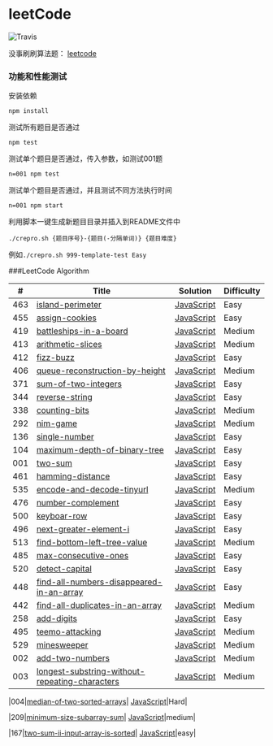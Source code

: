 # leetCode
![Travis](https://img.shields.io/travis/rust-lang/rust.svg)

没事刷刷算法题： [leetcode](https://leetcode.com/problemset/algorithms/)

### 功能和性能测试
安装依赖
```
npm install
```
测试所有题目是否通过
```
npm test
```
测试单个题目是否通过，传入参数，如测试001题
```
n=001 npm test
```
测试单个题目是否通过，并且测试不同方法执行时间
```
n=001 npm start
```
利用脚本一键生成新题目目录并插入到README文件中
```
./crepro.sh {题目序号}-{题目(-分隔单词)} {题目难度}
```
例如`./crepro.sh 999-template-test Easy`

###LeetCode Algorithm

| # | Title | Solution | Difficulty |
|---| ----- | -------- | ---------- |
|463|[island-perimeter](https://leetcode.com/problems/island-perimeter/)| [JavaScript](./problems/463-island-perimeter/index.js)|Easy|
|455|[assign-cookies](https://oj.leetcode.com/problems/assign-cookies/)| [JavaScript](./problems/455-assign-cookies/index.js)|Easy|
|419|[battleships-in-a-board](https://leetcode.com/problems/battleships-in-a-board/)| [JavaScript](./problems/419-battleships-in-a-board/index.js)|Medium|
|413|[arithmetic-slices](https://leetcode.com/problems/arithmetic-slices/)| [JavaScript](./problems/413-arithmetic-slices/index.js)|Medium|
|412|[fizz-buzz](https://leetcode.com/problems/fizz-buzz/)| [JavaScript](./problems/412-fizz-buzz/index.js)|Easy|
|406|[queue-reconstruction-by-height](https://leetcode.com/problems/queue-reconstruction-by-height/)| [JavaScript](./problems/406-queue-reconstruction-by-height/index.js)|Medium|
|371|[sum-of-two-integers](https://leetcode.com/problems/sum-of-two-integers/)| [JavaScript](./problems/371-sum-of-two-integers/index.js)|Easy|
|344|[reverse-string](https://leetcode.com/problems/reverse-string/)| [JavaScript](./problems/344-reverse-string/index.js)|Easy|
|338|[counting-bits](https://leetcode.com/problems/counting-bits/)| [JavaScript](./problems/338-counting-bits/index.js)|Medium|
|292|[nim-game](https://leetcode.com/problems/nim-game/)| [JavaScript](./problems/292-nim-game/index.js)|Medium|
|136|[single-number](https://leetcode.com/problems/single-number/)| [JavaScript](./problems/136-single-number/index.js)|Easy|
|104|[maximum-depth-of-binary-tree](https://oj.leetcode.com/problems/maximum-depth-of-binary-tree/)| [JavaScript](./problems/104-maximum-depth-of-binary-tree/index.js)|Easy|
|001|[two-sum](https://oj.leetcode.com/problems/two-sum/)| [JavaScript](./problems/001-two-num/index.js)|Easy|
|461|[hamming-distance](https://oj.leetcode.com/problems/hamming-distance/)| [JavaScript](./problems/461-hamming-distance/index.js)|Easy|
|535|[encode-and-decode-tinyurl](https://oj.leetcode.com/problems/encode-and-decode-tinyurl/)| [JavaScript](./problems/535-encode-and-decode-tinyurl/index.js)|Medium|
|476|[number-complement](https://oj.leetcode.com/problems/number-complement/)| [JavaScript](./problems/476-number-complement/index.js)|Easy|
|500|[keyboar-row](https://oj.leetcode.com/problems/keyboar-row/)| [JavaScript](./problems/500-keyboar-row/index.js)|Easy|
|496|[next-greater-element-i](https://oj.leetcode.com/problems/next-greater-element-i/)| [JavaScript](./problems/496-next-greater-element-i/index.js)|Easy|
|513|[find-bottom-left-tree-value](https://oj.leetcode.com/problems/find-bottom-left-tree-value/)| [JavaScript](./problems/513-find-bottom-left-tree-value/index.js)|Medium|
|485|[max-consecutive-ones](https://oj.leetcode.com/problems/max-consecutive-ones/)| [JavaScript](./problems/485-max-consecutive-ones/index.js)|Easy|
|520|[detect-capital](https://oj.leetcode.com/problems/detect-capital/)| [JavaScript](./problems/520-detect-capital/index.js)|Easy|
|448|[find-all-numbers-disappeared-in-an-array](https://oj.leetcode.com/problems/find-all-numbers-disappeared-in-an-array/)| [JavaScript](./problems/448-find-all-numbers-disappeared-in-an-array/index.js)|Easy|
|442|[find-all-duplicates-in-an-array](https://oj.leetcode.com/problems/find-all-duplicates-in-an-array/)| [JavaScript](./problems/442-find-all-duplicates-in-an-array/index.js)|Medium|
|258|[add-digits](https://oj.leetcode.com/problems/add-digits/)| [JavaScript](./problems/258-add-digits/index.js)|Easy|
|495|[teemo-attacking](https://oj.leetcode.com/problems/teemo-attacking/)| [JavaScript](./problems/495-teemo-attacking/index.js)|Medium|
|529|[minesweeper](https://oj.leetcode.com/problems/minesweeper/)| [JavaScript](./problems/529-minesweeper/index.js)|Medium|
|002|[add-two-numbers](https://oj.leetcode.com/problems/add-two-numbers/)| [JavaScript](./problems/002-add-two-numbers/index.js)|Medium||003|[longest-substring-without-repeating-characters](https://oj.leetcode.com/problems/longest-substring-without-repeating-characters/)| [JavaScript](./problems/003-longest-substring-without-repeating-characters/index.js)|Medium|
|004|[median-of-two-sorted-arrays](https://oj.leetcode.com/problems/median-of-two-sorted-arrays/)| [JavaScript](./problems/004-median-of-two-sorted-arrays/index.js)|Hard|
|209|[minimum-size-subarray-sum](https://oj.leetcode.com/problems/minimum-size-subarray-sum/)| [JavaScript](./problems/209-minimum-size-subarray-sum/index.js)|medium|
|167|[two-sum-ii-input-array-is-sorted](https://oj.leetcode.com/problems/two-sum-ii-input-array-is-sorted/)| [JavaScript](./problems/167-two-sum-ii-input-array-is-sorted/index.js)|easy|
